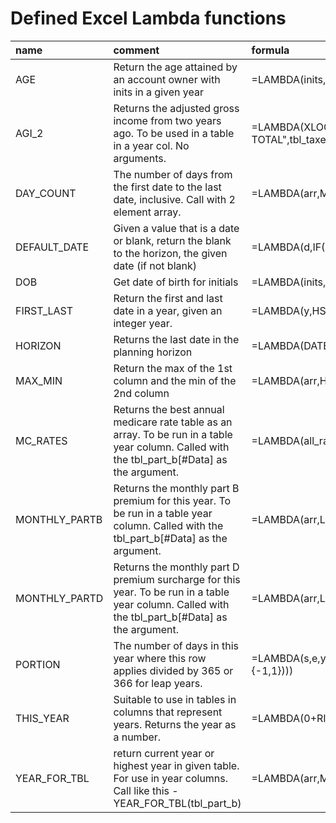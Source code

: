# Defined Excel Lambda functions

| name          | comment                                                                                                                                          | formula                                                                                                                               |
|:--------------|:-------------------------------------------------------------------------------------------------------------------------------------------------|:--------------------------------------------------------------------------------------------------------------------------------------|
| AGE           | Return the age attained by an account owner with inits in a given year                                                                           | =LAMBDA(inits,yr,ROUNDDOWN(((DATE(yr,12,31)-DOB(inits))/365.25),0))                                                                   |
| AGI_2         | Returns the adjusted gross income from two years ago.  To be used in a table in a year col. No arguments.                                        | =LAMBDA(XLOOKUP("Adjusted gross - TOTAL",tbl_taxes[Key],CHOOSECOLS(tbl_taxes[#Data],-2+XMATCH(this_col_name(),tbl_taxes[#Headers])))) |
| DAY_COUNT     | The number of days from the first date to the last date, inclusive. Call with 2 element array.                                                   | =LAMBDA(arr,MAX(0,1+SUM({-1,1}*arr)))                                                                                                 |
| DEFAULT_DATE  | Given a value that is a date or blank, return the blank to the horizon, the given date (if not blank)                                            | =LAMBDA(d,IF(ISBLANK(d),HORIZON(),d))                                                                                                 |
| DOB           | Get date of birth for initials                                                                                                                   | =LAMBDA(inits,XLOOKUP(inits,tbl_people[Initials],tbl_people[DOB]))                                                                    |
| FIRST_LAST    | Return the first and last date in a year, given an integer year.                                                                                 | =LAMBDA(y,HSTACK(DATE(y,1,1),DATE(y,12,31)))                                                                                          |
| HORIZON       | Returns the last date in the planning horizon                                                                                                    | =LAMBDA(DATE(0+RIGHT(TAKE(tbl_balances[#Headers],1,-1),4),12,31))                                                                     |
| MAX_MIN       | Return the max of the 1st column and the min of the 2nd column                                                                                   | =LAMBDA(arr,HSTACK(MAX(CHOOSECOLS(arr,1)),MIN(CHOOSECOLS(arr,2))))                                                                    |
| MC_RATES      | Returns the best annual medicare rate table as an array. To be run in a table year column. Called with the tbl_part_b[#Data] as the argument.    | =LAMBDA(all_rates,FILTER(all_rates,CHOOSECOLS(all_rates,1)=YEAR_FOR_TBL(all_rates)))                                                  |
| MONTHLY_PARTB | Returns the monthly part B premium for this year. To be run in a table year column. Called with the tbl_part_b[#Data] as the argument.           | =LAMBDA(arr,LET(rates,MC_RATES(arr),m,CHOOSECOLS(rates,3),b,CHOOSECOLS(rates,4),XLOOKUP(AGI_2(),m,b,0,1)))                            |
| MONTHLY_PARTD | Returns the monthly part D premium surcharge for this year. To be run in a table year column. Called with the tbl_part_b[#Data] as the argument. | =LAMBDA(arr,LET(rates,MC_RATES(arr),m,CHOOSECOLS(rates,3),b,CHOOSECOLS(rates,5),XLOOKUP(AGI_2(),m,b,0,1)))                            |
| PORTION       | The number of days in this year where this row applies divided by 365 or 366 for leap years.                                                     | =LAMBDA(s,e,y,DAY_COUNT(MAX_MIN(VSTACK(HSTACK(s,DEFAULT_DATE(e)),FIRST_LAST(y))))/(1+SUM(FIRST_LAST(y)*{-1,1})))                      |
| THIS_YEAR     | Suitable to use in tables in columns that represent years. Returns the year as a number.                                                         | =LAMBDA(0+RIGHT(this_col_name(),4))                                                                                                   |
| YEAR_FOR_TBL  | return current year or highest year in given table. For use in year columns. Call like this - YEAR_FOR_TBL(tbl_part_b)                           | =LAMBDA(arr,MIN(THIS_YEAR(),MAX(CHOOSECOLS(arr,1))))                                                                                  |